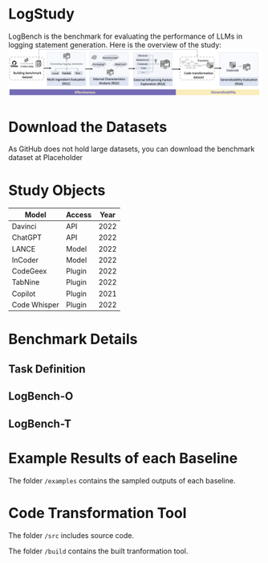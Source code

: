 # LogStudy
LogBench is the benchmark for evaluating the performance of LLMs in logging statement generation.
Here is the overview of the study:
![overview](img/overview.png)
# Download the Datasets
As GitHub does not hold large datasets, you can download the benchmark dataset at Placeholder

# Study Objects
| Model        | Access | Year |
| ------------ | ------ | ---- |
| Davinci      | API    | 2022 |
| ChatGPT      | API    | 2022 |
| LANCE        | Model  | 2022 |
| InCoder      | Model  | 2022 |
| CodeGeex     | Plugin | 2022 |
| TabNine      | Plugin | 2022 |
| Copilot      | Plugin | 2021 |
| Code Whisper | Plugin | 2022 |

# Benchmark Details
## Task Definition
## LogBench-O
## LogBench-T

# Example Results of each Baseline
The folder `/examples` contains the sampled outputs of each baseline.

# Code Transformation Tool
The folder `/src` includes source code.

The folder `/build` contains the built tranformation tool.
